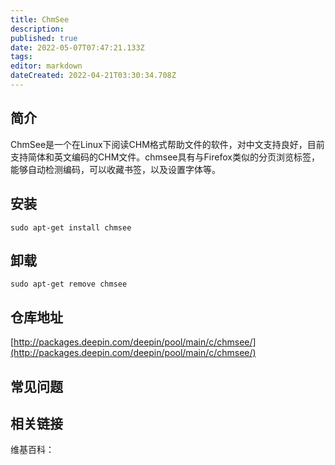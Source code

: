 ```yaml
---
title: ChmSee
description: 
published: true
date: 2022-05-07T07:47:21.133Z
tags: 
editor: markdown
dateCreated: 2022-04-21T03:30:34.708Z
---
```


## 简介

ChmSee是一个在Linux下阅读CHM格式帮助文件的软件，对中文支持良好，目前支持简体和英文编码的CHM文件。chmsee具有与Firefox类似的分页浏览标签，能够自动检测编码，可以收藏书签，以及设置字体等。

## 安装

`sudo apt-get install chmsee`

## 卸载

`sudo apt-get remove chmsee`

## 仓库地址

[http://packages.deepin.com/deepin/pool/main/c/chmsee/](http://packages.deepin.com/deepin/pool/main/c/chmsee/)

## 常见问题

## 相关链接

维基百科：
